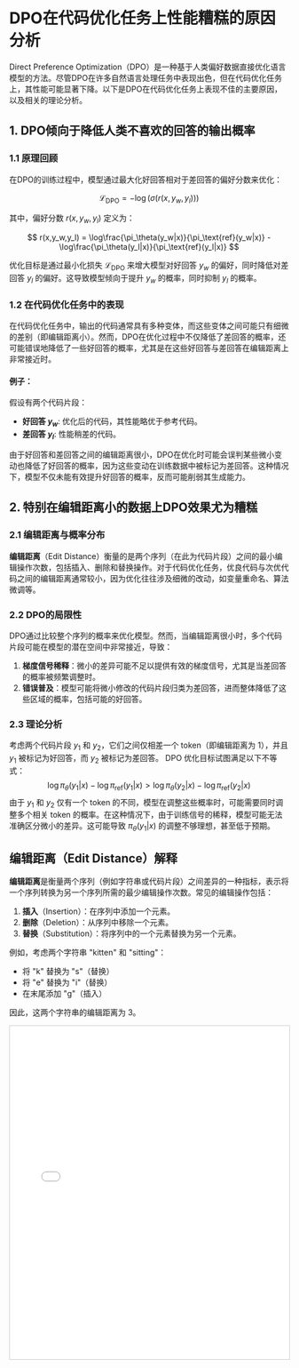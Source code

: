 # DPO在代码优化任务上性能糟糕的原因分析

Direct Preference Optimization（DPO）是一种基于人类偏好数据直接优化语言模型的方法。尽管DPO在许多自然语言处理任务中表现出色，但在代码优化任务上，其性能可能显著下降。以下是DPO在代码优化任务上表现不佳的主要原因，以及相关的理论分析。

## 1. DPO倾向于降低人类不喜欢的回答的输出概率

### 1.1 原理回顾

在DPO的训练过程中，模型通过最大化好回答相对于差回答的偏好分数来优化：

$$
\mathcal{L}_\text{DPO} = -\log(\sigma(r(x,y_w,y_l)))
$$

其中，偏好分数 $r(x,y_w,y_l)$ 定义为：

$$
r(x,y_w,y_l) = \log\frac{\pi_\theta(y_w|x)}{\pi_\text{ref}(y_w|x)} - \log\frac{\pi_\theta(y_l|x)}{\pi_\text{ref}(y_l|x)}
$$

优化目标是通过最小化损失 $\mathcal{L}_\text{DPO}$ 来增大模型对好回答 $y_w$ 的偏好，同时降低对差回答 $y_l$ 的偏好。这导致模型倾向于提升 $y_w$ 的概率，同时抑制 $y_l$ 的概率。

### 1.2 在代码优化任务中的表现

在代码优化任务中，输出的代码通常具有多种变体，而这些变体之间可能只有细微的差别（即编辑距离小）。然而，DPO在优化过程中不仅降低了差回答的概率，还可能错误地降低了一些好回答的概率，尤其是在这些好回答与差回答在编辑距离上非常接近时。

#### 例子：

假设有两个代码片段：

- **好回答 $y_w$**: 优化后的代码，其性能略优于参考代码。
- **差回答 $y_l$**: 性能稍差的代码。

由于好回答和差回答之间的编辑距离很小，DPO在优化时可能会误判某些微小变动也降低了好回答的概率，因为这些变动在训练数据中被标记为差回答。这种情况下，模型不仅未能有效提升好回答的概率，反而可能削弱其生成能力。

## 2. 特别在编辑距离小的数据上DPO效果尤为糟糕

### 2.1 编辑距离与概率分布

**编辑距离**（Edit Distance）衡量的是两个序列（在此为代码片段）之间的最小编辑操作次数，包括插入、删除和替换操作。对于代码优化任务，优良代码与次优代码之间的编辑距离通常较小，因为优化往往涉及细微的改动，如变量重命名、算法微调等。

### 2.2 DPO的局限性

DPO通过比较整个序列的概率来优化模型。然而，当编辑距离很小时，多个代码片段可能在模型的潜在空间中非常接近，导致：

1. **梯度信号稀释**：微小的差异可能不足以提供有效的梯度信号，尤其是当差回答的概率被频繁调整时。
2. **错误普及**：模型可能将微小修改的代码片段归类为差回答，进而整体降低了这些区域的概率，包括可能的好回答。

### 2.3 理论分析
考虑两个代码片段 $y_1$ 和 $y_2$，它们之间仅相差一个 token（即编辑距离为 1），并且 $y_1$ 被标记为好回答，而 $y_2$ 被标记为差回答。
DPO 优化目标试图满足以下不等式：
$$
\log \pi_\theta(y_1|x) - \log \pi_\text{ref}(y_1|x) > \log \pi_\theta(y_2|x) - \log \pi_\text{ref}(y_2|x)
$$
由于 $y_1$ 和 $y_2$ 仅有一个 token 的不同，模型在调整这些概率时，可能需要同时调整多个相关 token 的概率。在这种情况下，由于训练信号的稀释，模型可能无法准确区分微小的差异。这可能导致 $\pi_\theta(y_1|x)$ 的调整不够理想，甚至低于预期。



## 编辑距离（Edit Distance）解释

**编辑距离**是衡量两个序列（例如字符串或代码片段）之间差异的一种指标，表示将一个序列转换为另一个序列所需的最少编辑操作次数。常见的编辑操作包括：

1. **插入**（Insertion）：在序列中添加一个元素。
2. **删除**（Deletion）：从序列中移除一个元素。
3. **替换**（Substitution）：将序列中的一个元素替换为另一个元素。

例如，考虑两个字符串 "kitten" 和 "sitting"：

- 将 "k" 替换为 "s"（替换）
- 将 "e" 替换为 "i"（替换）
- 在末尾添加 "g"（插入）

因此，这两个字符串的编辑距离为 3。




<iframe src="/AIDIY/RLHF_Pages/DPO_Problem_viz.html" width="100%" height="600px" style="border: 1px solid #ccc;" title="DPO Problem Interactive Content">
    您的浏览器不支持 iframe，无法加载交互式内容。
    请 <a href="/AIDIY/RLHF_Pages/DPO_Problem_viz.html" target="_blank">点击这里在新窗口中查看</a>。
</iframe>


<script src="https://giscus.app/client.js"
        data-repo="InuyashaYang/AIDIY"
        data-repo-id="R_kgDOM1VVTQ"
        data-category="Announcements"
        data-category-id="DIC_kwDOM1VVTc4Ckls_"
        data-mapping="pathname"
        data-strict="0"
        data-reactions-enabled="1"
        data-emit-metadata="0"
        data-input-position="bottom"
        data-theme="preferred_color_scheme"
        data-lang="zh-CN"
        crossorigin="anonymous"
        async>
</script>
